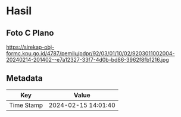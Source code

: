 # Hasil

## Foto C Plano

https://sirekap-obj-formc.kpu.go.id/4787/pemilu/pdpr/92/03/01/10/02/9203011002004-20240214-201402--e7a12327-33f7-4d0b-bd86-3962f8fb1216.jpg


## Metadata

| Key        | Value               |
| ---------- | ------------------- |
| Time Stamp | 2024-02-15 14:01:40 |



